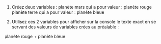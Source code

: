 
1. Créez deux variables :
planète mars  qui a pour valeur : planète rouge
planète terre qui a pour valeur : planète bleue

2. Utilisez ces 2 variables pour afficher sur la console le texte exact en se servant des valeurs de variables crées au préalable :

planète rouge + planète bleue